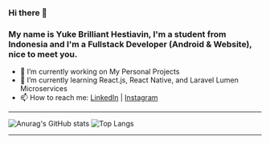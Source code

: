 ### Hi there 👋

### My name is Yuke Brilliant Hestiavin, I'm a student from Indonesia and I'm a Fullstack Developer (Android & Website), nice to meet you.
<!--
**yukebrillianth/yukebrillianth** is a ✨ _special_ ✨ repository because its `README.md` (this file) appears on your GitHub profile.

Here are some ideas to get you started:
-->
- 🔭 I’m currently working on My Personal Projects
- 🌱 I’m currently learning React.js, React Native, and Laravel Lumen Microservices
- 📫 How to reach me: <a href="https://www.linkedin.com/in/yukebrillianth/" target="_blank">LinkedIn</a> | <a href="https://www.instagram.com/yukebrillianth/">Instagram</a>
---
![Anurag's GitHub stats](https://github-readme-stats.vercel.app/api?username=yukebrillianth&theme=algolia&show_icons=true)
![Top Langs](https://github-readme-stats.vercel.app/api/top-langs/?username=yukebrillianth&theme=algolia&show_icons=true&layout=compact)


---
<!--

- 👯 I’m looking to collaborate on ...
- 🤔 I’m looking for help with ...
- 💬 Ask me about ...
- 😄 Pronouns: ...
- ⚡ Fun fact: ...
-->
